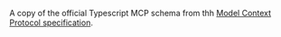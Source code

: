 
A copy of the official Typescript MCP schema from thh [Model Context Protocol
specification](https://github.com/modelcontextprotocol/modelcontextprotocol/blob/main/schema/2025-03-26/schema.ts).
